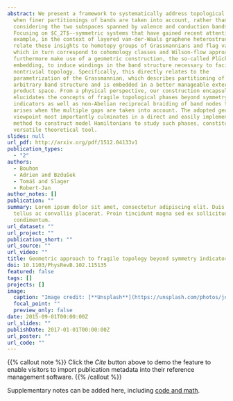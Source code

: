 ```yaml
---
abstract: We present a framework to systematically address topological phases
  when finer partitionings of bands are taken into account, rather than only
  considering the two subspaces spanned by valence and conduction bands.
  Focusing on $C_2T$--symmetric systems that have gained recent attention, for
  example, in the context of layered van-der-Waals graphene heterostructures, we
  relate these insights to homotopy groups of Grassmannians and flag varieties,
  which in turn correspond to cohomology classes and Wilson-flow approaches. We
  furthermore make use of a geometric construction, the so-called Plücker
  embedding, to induce windings in the band structure necessary to facilitate
  nontrivial topology. Specifically, this directly relates to the
  parametrization of the Grassmannian, which describes partitioning of an
  arbitrary band structure and is embedded in a better manageable exterior
  product space. From a physical perspective, our construction encapsulates and
  elucidates the concepts of fragile topological phases beyond symmetry
  indicators as well as non-Abelian reciprocal braiding of band nodes that
  arises when the multiple gaps are taken into account. The adopted geometric
  viewpoint most importantly culminates in a direct and easily implementable
  method to construct model Hamiltonians to study such phases, constituting a
  versatile theoretical tool.
slides: null
url_pdf: http://arxiv.org/pdf/1512.04133v1
publication_types:
  - "2"
authors:
  - Bouhon
  - Adrien and Bzdušek
  - Tomáš and Slager
  - Robert-Jan
author_notes: []
publication: ""
summary: Lorem ipsum dolor sit amet, consectetur adipiscing elit. Duis posuere
  tellus ac convallis placerat. Proin tincidunt magna sed ex sollicitudin
  condimentum.
url_dataset: ""
url_project: ""
publication_short: ""
url_source: ""
url_video: ""
title: Geometric approach to fragile topology beyond symmetry indicators
doi: 10.1103/PhysRevB.102.115135
featured: false
tags: []
projects: []
image:
  caption: "Image credit: [**Unsplash**](https://unsplash.com/photos/jdD8gXaTZsc)"
  focal_point: ""
  preview_only: false
date: 2015-09-01T00:00:00Z
url_slides: ""
publishDate: 2017-01-01T00:00:00Z
url_poster: ""
url_code: ""
---
```


{{% callout note %}}
Click the *Cite* button above to demo the feature to enable visitors to import publication metadata into their reference management software.
{{% /callout %}}

Supplementary notes can be added here, including [code and math](https://sourcethemes.com/academic/docs/writing-markdown-latex/).
